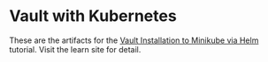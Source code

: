 # Vault with Kubernetes

These are the artifacts for the [Vault Installation to Minikube via
Helm](https://learn.hashicorp.com/vault/kubernetes/minikube) tutorial. Visit the
learn site for detail.
